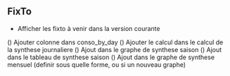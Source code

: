 ## FixTo
* Afficher les fixto à venir dans la version courante

() Ajouter colonne dans conso_by_day
() Ajouter le calcul dans le calcul de la synthese journaliere
() Ajout dans le graphe de synthese saison
() Ajout dans le tableau de synthese saison
() Ajout dans le graphe de synthese mensuel (definir sous quelle forme, ou si un nouveau graphe)
